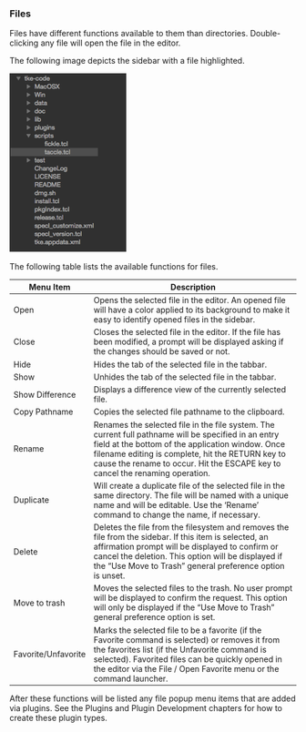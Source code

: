 ### Files

Files have different functions available to them than directories.  Double-clicking any file will open the file in the editor.

The following image depicts the sidebar with a file highlighted.

![](assets/Sidebar-File.png "Sidebar File")

The following table lists the available functions for files.

| Menu Item | Description |
| - | - |
| Open | Opens the selected file in the editor.  An opened file will have a color applied to its background to make it easy to identify opened files in the sidebar. |
| Close | Closes the selected file in the editor.  If the file has been modified, a prompt will be displayed asking if the changes should be saved or not. |
| Hide | Hides the tab of the selected file in the tabbar. |
| Show | Unhides the tab of the selected file in the tabbar. |
| Show Difference | Displays a difference view of the currently selected file. |
| Copy Pathname | Copies the selected file pathname to the clipboard. |
| Rename | Renames the selected file in the file system.  The current full pathname will be specified in an entry field at the bottom of the application window.  Once filename editing is complete, hit the RETURN key to cause the rename to occur.  Hit the ESCAPE key to cancel the renaming operation. |
| Duplicate | Will create a duplicate file of the selected file in the same directory.  The file will be named with a unique name and will be editable.  Use the ‘Rename’ command to change the name, if necessary. |
| Delete | Deletes the file from the filesystem and removes the file from the sidebar.  If this item is selected, an affirmation prompt will be displayed to confirm or cancel the deletion. This option will be displayed if the “Use Move to Trash” general preference option is unset. |
| Move to trash | Moves the selected files to the trash. No user prompt will be displayed to confirm the request. This option will only be displayed if the “Use Move to Trash” general preference option is set. |
| Favorite/Unfavorite | Marks the selected file to be a favorite (if the Favorite command is selected) or removes it from the favorites list (if the Unfavorite command is selected).  Favorited files can be quickly opened in the editor via the File / Open Favorite menu or the command launcher.

After these functions will be listed any file popup menu items that are added via plugins.  See the Plugins and Plugin Development chapters for how to create these plugin types.
